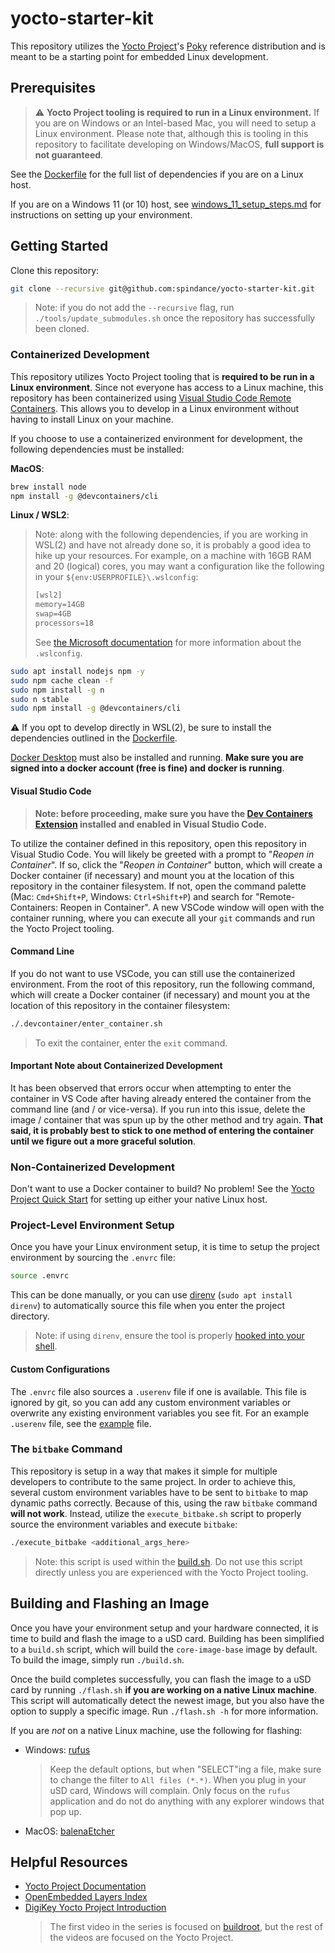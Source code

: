 # yocto-starter-kit

This repository utilizes the [Yocto Project](https://www.yoctoproject.org/)'s [Poky](https://www.yoctoproject.org/software-item/poky/) reference distribution and is meant to be a starting point for embedded Linux development.

## Prerequisites

>:warning: **Yocto Project tooling is required to run in a Linux environment.** If you are on Windows or an Intel-based Mac, you will need to setup a Linux environment. Please note that, although this is tooling in this repository to facilitate developing on Windows/MacOS, **full support is not guaranteed**.

See the [Dockerfile](.devcontainer/Dockerfile) for the full list of dependencies if you are on a Linux host.

If you are on a Windows 11 (or 10) host, see [windows_11_setup_steps.md](docs/windows_11_setup_steps.md) for instructions on setting up your environment.

## Getting Started

Clone this repository:

```bash
git clone --recursive git@github.com:spindance/yocto-starter-kit.git
```

>Note: if you do not add the `--recursive` flag, run `./tools/update_submodules.sh` once the repository has successfully been cloned.

### Containerized Development

This repository utilizes Yocto Project tooling that is **required to be run in a Linux environment**. Since not everyone has access to a Linux machine, this repository has been containerized using [Visual Studio Code Remote Containers](https://code.visualstudio.com/docs/remote/containers). This allows you to develop in a Linux environment without having to install Linux on your machine.

If you choose to use a containerized environment for development, the following dependencies must be installed:

**MacOS**:

```bash
brew install node
npm install -g @devcontainers/cli
```

**Linux / WSL2**:

>Note: along with the following dependencies, if you are working in WSL(2) and have not already done so, it is probably a good idea to hike up your resources. For example, on a machine with 16GB RAM and 20 (logical) cores, you may want a configuration like the following in your `${env:USERPROFILE}\.wslconfig`:
>
  > ```txt
  >[wsl2]
  >memory=14GB
  >swap=4GB
  >processors=18
  >```
>
> See [the Microsoft documentation](https://learn.microsoft.com/en-us/windows/wsl/wsl-config#wslconfig) for more information about the `.wslconfig`.

```bash
sudo apt install nodejs npm -y
sudo npm cache clean -f
sudo npm install -g n
sudo n stable
sudo npm install -g @devcontainers/cli
```

:warning: If you opt to develop directly in WSL(2), be sure to install the dependencies outlined in the [Dockerfile](.devcontainer/Dockerfile).

[Docker Desktop](https://www.docker.com/products/docker-desktop) must also be installed and running. **Make sure you are signed into a docker account (free is fine) and docker is running**.

#### Visual Studio Code

>**Note: before proceeding, make sure you have the [Dev Containers Extension](https://marketplace.visualstudio.com/items?itemName=ms-vscode-remote.remote-containers) installed and enabled in Visual Studio Code.**

To utilize the container defined in this repository, open this repository in Visual Studio Code. You will likely be greeted with a prompt to "_Reopen in Container_". If so, click the "_Reopen in Container_" button, which will create a Docker container (if necessary) and mount you at the location of this repository in the container filesystem. If not, open the command palette (Mac: `Cmd+Shift+P`, Windows: `Ctrl+Shift+P`) and search for "Remote-Containers: Reopen in Container". A new VSCode window will open with the container running, where you can execute all your `git` commands and run the Yocto Project tooling.

#### Command Line

If you do not want to use VSCode, you can still use the containerized environment. From the root of this repository, run the following command, which will create a Docker container (if necessary) and mount you at the location of this repository in the container filesystem:

```bash
./.devcontainer/enter_container.sh
```

>To exit the container, enter the `exit` command.

#### Important Note about Containerized Development

It has been observed that errors occur when attempting to enter the container in VS Code after having already entered the container from the command line (and / or vice-versa). If you run into this issue, delete the image / container that was spun up by the other method and try again. **That said, it is probably best to stick to one method of entering the container until we figure out a more graceful solution**.

### Non-Containerized Development

Don't want to use a Docker container to build? No problem! See the [Yocto Project Quick Start](https://docs.yoctoproject.org/dev-manual/start.html#preparing-the-build-host) for setting up either your native Linux host.

### Project-Level Environment Setup

Once you have your Linux environment setup, it is time to setup the project environment by sourcing the `.envrc` file:

```bash
source .envrc
```

This can be done manually, or you can use [direnv](https://direnv.net/) (`sudo apt install direnv`) to automatically source this file when you enter the project directory.

>Note: if using `direnv`, ensure the tool is properly [hooked into your shell](https://direnv.net/docs/hook.html).

#### Custom Configurations

The `.envrc` file also sources a `.userenv` file if one is available. This file is ignored by git, so you can add any custom environment variables or overwrite any existing environment variables you see fit. For an example `.userenv` file, see the [example](.userenv.example) file.

### The `bitbake` Command

This repository is setup in a way that makes it simple for multiple developers to contribute to the same project. In order to achieve this, several custom environment variables have to be sent to `bitbake` to map dynamic paths correctly. Because of this, using the raw `bitbake` command **will not work**. Instead, utilize the `execute_bitbake.sh` script to properly source the environment variables and execute `bitbake`:

```bash
./execute_bitbake <additional_args_here>
```

>Note: this script is used within the [build.sh](build.sh). Do not use this script directly unless you are experienced with the Yocto Project tooling.

## Building and Flashing an Image

Once you have your environment setup and your hardware connected, it is time to build and flash the image to a uSD card. Building has been simplified to a `build.sh` script, which will build the `core-image-base` image by default. To build the image, simply run `./build.sh`.

Once the build completes successfully, you can flash the image to a uSD card by running `./flash.sh` **if you are working on a native Linux machine**. This script will automatically detect the newest image, but you also have the option to supply a specific image. Run `./flash.sh -h` for more information.

If you are _not_ on a native Linux machine, use the following for flashing:

- Windows: [rufus](https://rufus.ie/en/)
  >Keep the default options, but when "SELECT"ing a file, make sure to change the filter to `All files (*.*)`. When you plug in your uSD card, Windows will complain. Only focus on the `rufus` application and do not do anything with any explorer windows that pop up.
- MacOS: [balenaEtcher](https://etcher.balena.io/#download-etcher)

## Helpful Resources

- [Yocto Project Documentation](https://docs.yoctoproject.org/4.0.11/singleindex.html)
- [OpenEmbedded Layers Index](https://layers.openembedded.org/layerindex/branch/kirkstone/layers/)
- [DigiKey Yocto Project Introduction](https://www.youtube.com/playlist?list=PLEBQazB0HUyTpoJoZecRK6PpDG31Y7RPB)
  >The first video in the series is focused on [buildroot](https://buildroot.org/), but the rest of the videos are focused on the Yocto Project.
